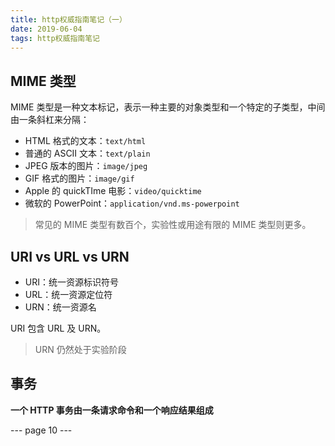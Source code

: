 ```yaml
---
title: http权威指南笔记（一）
date: 2019-06-04
tags: http权威指南笔记
---
```


## MIME 类型

MIME 类型是一种文本标记，表示一种主要的对象类型和一个特定的子类型，中间由一条斜杠来分隔：

- HTML 格式的文本：`text/html`
- 普通的 ASCII 文本：`text/plain`
- JPEG 版本的图片：`image/jpeg`
- GIF 格式的图片：`image/gif`
- Apple 的 quickTIme 电影：`video/quicktime`
- 微软的 PowerPoint：`application/vnd.ms-powerpoint`

> 常见的 MIME 类型有数百个，实验性或用途有限的 MIME 类型则更多。

## URI vs URL vs URN

- URI：统一资源标识符号
- URL：统一资源定位符
- URN：统一资源名

URI 包含 URL 及 URN。

> URN 仍然处于实验阶段

## 事务

**一个 HTTP 事务由一条请求命令和一个响应结果组成**

--- page 10 ---
